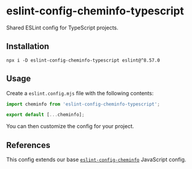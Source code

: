 # eslint-config-cheminfo-typescript

Shared ESLint config for TypeScript projects.

## Installation

```console
npx i -D eslint-config-cheminfo-typescript eslint@^8.57.0
```

## Usage

Create a `eslint.config.mjs` file with the following contents:

```js
import cheminfo from 'eslint-config-cheminfo-typescript';

export default [...cheminfo];
```

You can then customize the config for your project.

## References

This config extends our base [`eslint-config-cheminfo`](https://github.com/cheminfo/eslint-config) JavaScript config.

